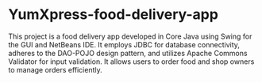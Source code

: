# YumXpress-food-delivery-app
This project is a food delivery app developed in Core Java using Swing for the GUI and NetBeans IDE. It employs JDBC for database connectivity, adheres to the DAO-POJO design pattern, and utilizes Apache Commons Validator for input validation. It allows users to order food and shop owners to manage orders efficiently.
